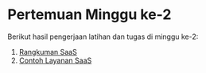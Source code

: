 # Pertemuan Minggu ke-2
Berikut hasil pengerjaan latihan dan tugas di minggu ke-2:
1. [Rangkuman SaaS](./rangkuman-saas.md)
2. [Contoh Layanan SaaS](./layanan-saas.md)